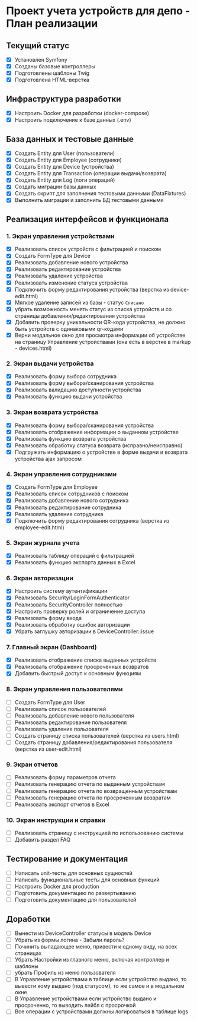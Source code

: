 # Проект учета устройств для депо - План реализации

## Текущий статус
- [x] Установлен Symfony
- [x] Созданы базовые контроллеры
- [x] Подготовлены шаблоны Twig
- [x] Подготовлена HTML-верстка

## Инфраструктура разработки
- [x] Настроить Docker для разработки (docker-compose)
- [x] Настроить подключение к базе данных (.env)

## База данных и тестовые данные
- [x] Создать Entity для User (пользователи)
- [x] Создать Entity для Employee (сотрудники)
- [x] Создать Entity для Device (устройства)
- [x] Создать Entity для Transaction (операции выдачи/возврата)
- [x] Создать Entity для Log (логи операций)
- [x] Создать миграции базы данных
- [x] Создать скрипт для заполнения тестовыми данными (DataFixtures)
- [x] Выполнить миграции и заполнить БД тестовыми данными

## Реализация интерфейсов и функционала

### 1. Экран управления устройствами
- [x] Реализовать список устройств с фильтрацией и поиском
- [x] Создать FormType для Device
- [x] Реализовать добавление нового устройства
- [x] Реализовать редактирование устройства
- [x] Реализовать удаление устройства
- [x] Реализовать изменение статуса устройства
- [x] Подключить форму редактирования устройства (верстка из device-edit.html)
- [x] Мягкое удаление записей из базы - статус `Списано`
- [x] убрать возможность менять статус из списка устройств и со страницы добавления/редактирования устройства
- [x] Добавить проверку уникальности QR-кода устройства, не должно быть устройств с одинаковыми qr-кодами
- [x] Верни модальное окно для просмотра информации об устройстве на страницу Управление устройствами (она есть в верстке в markup - devices.html)

### 2. Экран выдачи устройства
- [x] Реализовать форму выбора сотрудника
- [x] Реализовать форму выбора/сканирования устройства
- [x] Реализовать валидацию доступности устройства
- [x] Реализовать функцию выдачи устройства

### 3. Экран возврата устройства
- [x] Реализовать форму выбора/сканирования устройства
- [x] Реализовать отображение информации о выданном устройстве
- [x] Реализовать функцию возврата устройства
- [x] Реализовать обработку статуса возврата (исправно/неисправно)
- [x] Подгружать информацию о устройстве в форме выдачи и возврата устройства ajax запросом

### 4. Экран управления сотрудниками
- [x] Создать FormType для Employee
- [x] Реализовать список сотрудников с поиском
- [x] Реализовать добавление нового сотрудника
- [x] Реализовать редактирование сотрудника
- [x] Реализовать удаление сотрудника
- [x] Подключить форму редактирования сотрудника (верстка из employee-edit.html)

### 5. Экран журнала учета
- [x] Реализовать таблицу операций с фильтрацией
- [x] Реализовать функцию экспорта данных в Excel

### 6. Экран авторизации
- [x] Настроить систему аутентификации
- [x] Реализовать Security/LoginFormAuthenticator
- [x] Реализовать SecurityController полностью
- [x] Настроить проверку ролей и ограничение доступа
- [x] Реализовать форму входа
- [x] Реализовать обработку ошибок авторизации
- [x] Убрать заглушку авторизации в DeviceController::issue

### 7. Главный экран (Dashboard)
- [x] Реализовать отображение списка выданных устройств
- [x] Реализовать отображение просроченных возвратов
- [x] Добавить быстрый доступ к основным функциям

### 8. Экран управления пользователями
- [ ] Создать FormType для User
- [ ] Реализовать список пользователей
- [ ] Реализовать добавление нового пользователя
- [ ] Реализовать редактирование пользователя
- [ ] Реализовать удаление пользователя
- [ ] Создать страницу списка пользователей (верстка из users.html)
- [ ] Создать страницу добавления/редактирования пользователя (верстка из user-edit.html)

### 9. Экран отчетов
- [ ] Реализовать форму параметров отчета
- [ ] Реализовать генерацию отчета по выданным устройствам
- [ ] Реализовать генерацию отчета по возвращенным устройствам
- [ ] Реализовать генерацию отчета по просроченным возвратам
- [ ] Реализовать экспорт отчетов в Excel

### 10. Экран инструкции и справки
- [ ] Реализовать страницу с инструкцией по использованию системы
- [ ] Добавить раздел FAQ

## Тестирование и документация
- [ ] Написать unit-тесты для основных сущностей
- [ ] Написать функциональные тесты для основных функций
- [ ] Настроить Docker для production
- [ ] Подготовить документацию по развертыванию
- [ ] Подготовить документацию для пользователей 

## Доработки
- [ ] Вынести из DeviceController статусы в модель Device
- [ ] Убрать из формы логина - Забыли пароль?
- [ ] Починить выпадающее меню, привести к одному виду, на всех страницах
- [ ] Убрать Настройки из главного меню, включая контроллер и шаблоны
- [ ] убрать Профиль из меню пользователя
- [ ] В Управление устройствами в таблице если устройство выдано, то вывести кому выдано (под статусом), то же самое и в модальном окне
- [ ] В Управление устройствами если устройство выдано и просроченно, то выводить лейбл с просрочкой
- [ ] Все операции с устройствами должны логироваться в таблице logs
